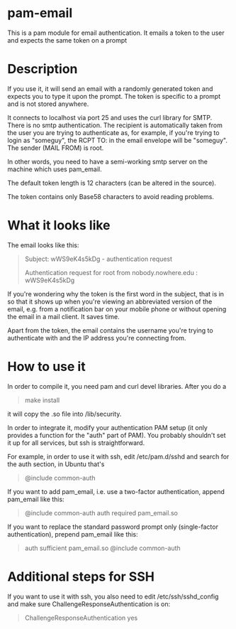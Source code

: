 # pam-email
This is a pam module for email authentication. It emails a token to the user
and expects the same token on a prompt

# Description

If you use it, it will send an email with a randomly generated token and
expects you to type it upon the prompt. The token is specific to a prompt and
is not stored anywhere.

It connects to localhost via port 25 and uses the curl library for SMTP.  There
is no smtp authentication. The recipient is automatically taken from the user
you are trying to authenticate as, for example, if you're trying to login as
"someguy", the RCPT TO: in the email envelope will be "someguy". The sender
(MAIL FROM) is root.

In other words, you need to have a semi-working smtp server on the machine
which uses pam_email.

The default token length is 12 characters (can be altered in the source).

The token contains only Base58 characters to avoid reading problems.

# What it looks like

The email looks like this:

>Subject: wWS9eK4s5kDg - authentication request
>
>Authentication request  for root from nobody.nowhere.edu : wWS9eK4s5kDg

If you're wondering why the token is the first word in the subject, that is in
so that it shows up when you're viewing an abbreviated version of the email,
e.g. from a notification bar on your mobile phone or without opening the email
in a mail client. It saves time.

Apart from the token, the email contains the username you're trying to
authenticate with and the IP address you're connecting from.

# How to use it

In order to compile it, you need pam and curl devel libraries. After you do a

> make install

it will copy the .so file into /lib/security.

In order to integrate it, modify your authentication PAM setup (it only
provides a function for the "auth" part of PAM). You probably shouldn't set it
up for all services, but ssh is straightforward.

For example, in order to use it with ssh, edit /etc/pam.d/sshd and search for
the auth section, in Ubuntu that's

>@include common-auth

If you want to add pam_email, i.e. use a two-factor authentication, append
pam_email like this:

>@include common-auth
>auth required pam_email.so

If you want to replace the standard password prompt only (single-factor
authentication), prepend pam_email like this:

>auth sufficient pam_email.so
>@include common-auth

# Additional steps for SSH

If you want to use it with ssh, you also need to edit /etc/ssh/sshd_config and
make sure ChallengeResponseAuthentication is on:

>ChallengeResponseAuthentication yes
